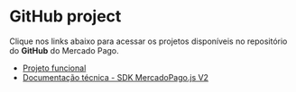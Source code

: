 # GitHub project

Clique nos links abaixo para acessar os projetos disponíveis no repositório do **GitHub** do Mercado Pago.

* [Projeto funcional](https://github.com/mercadopago/card-payment-bricks-sample)
* [Documentação técnica - SDK MercadoPago.js V2](https://github.com/mercadopago/sdk-js)